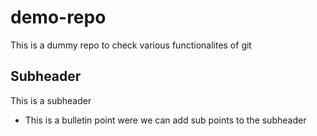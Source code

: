 # demo-repo
This is a dummy repo to check various functionalites of git

## Subheader
This is a subheader

* This is a bulletin point were we can add sub points to the subheader 
